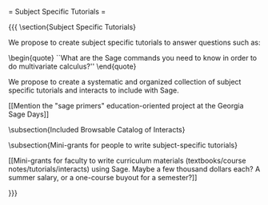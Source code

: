 = Subject Specific Tutorials =

{{{
\section{Subject Specific Tutorials}

We propose to create subject specific tutorials to answer questions such as:

\begin{quote}
``What are the Sage commands you need to know in order to do multivariate calculus?''
\end{quote}

We propose to create a systematic and organized collection of subject specific tutorials and interacts to include with Sage.  

[[Mention the "sage primers" education-oriented project at the Georgia Sage Days]]

\subsection{Included Browsable Catalog of Interacts}

\subsection{Mini-grants for people to write subject-specific tutorials}

[[Mini-grants for faculty to write curriculum materials (textbooks/course notes/tutorials/interacts) using Sage. Maybe a few thousand dollars each? A summer salary, or a one-course buyout for a semester?]]


}}}
